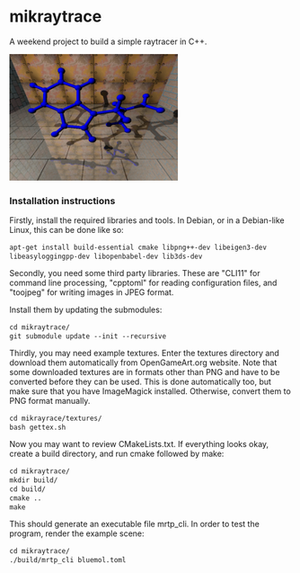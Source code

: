 # mikraytrace

A weekend project to build a simple raytracer in C++. 

<img src="./sample.png" alt="Sample image" width="300" />


### Installation instructions

Firstly, install the required libraries and tools. In Debian, or in 
a Debian-like Linux, this can be done like so:

```
apt-get install build-essential cmake libpng++-dev libeigen3-dev libeasyloggingpp-dev libopenbabel-dev lib3ds-dev
```

Secondly, you need some third party libraries. These are "CLI11" for 
command line processing, "cpptoml" for reading configuration files, 
and "toojpeg" for writing images in JPEG format. 

Install them by updating the submodules:

```
cd mikraytrace/
git submodule update --init --recursive
```

Thirdly, you may need example textures. Enter the textures directory 
and download them automatically from OpenGameArt.org website. Note that some
downloaded textures are in formats other than PNG and have to be converted
before they can be used. This is done automatically too, but make sure that
you have ImageMagick installed. Otherwise, convert them to PNG format manually.

```
cd mikrayrace/textures/
bash gettex.sh
```

Now you may want to review CMakeLists.txt. If everything looks okay, create
a build directory, and run cmake followed by make:

```
cd mikraytrace/
mkdir build/
cd build/
cmake ..
make
```

This should generate an executable file mrtp\_cli. In order to test the program, 
render the example scene:

```
cd mikraytrace/
./build/mrtp_cli bluemol.toml
```

